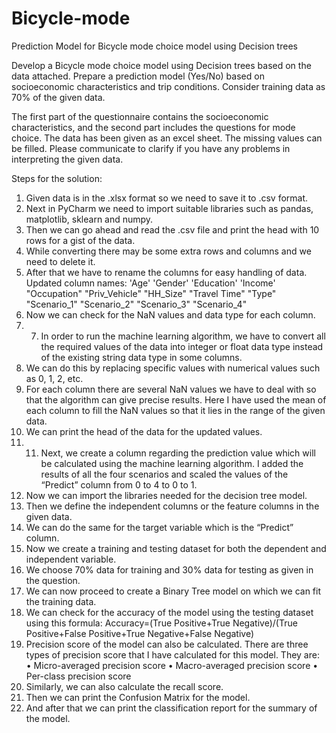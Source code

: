 # Bicycle-mode
Prediction Model for Bicycle mode choice model using Decision trees

Develop a Bicycle mode choice model using Decision trees based on the data attached. Prepare a prediction model (Yes/No) based on socioeconomic characteristics and trip conditions. Consider training data as 70% of the given data.

The first part of the questionnaire contains the socioeconomic characteristics, and the second part includes the questions for mode choice. The data has been given as an excel sheet. The missing values can be filled. Please communicate to clarify if you have any problems in interpreting the given data.

Steps for the solution:
1.	Given data is in the .xlsx format so we need to save it to .csv format.
2.	Next in PyCharm we need to import suitable libraries such as pandas, matplotlib, sklearn and numpy.
3.	Then we can go ahead and read the .csv file and print the head with 10 rows for a gist of the data.
4.	While converting there may be some extra rows and columns and we need to delete it.
5.	After that we have to rename the columns for easy handling of data. Updated column names:
		'Age'
		'Gender'
		'Education'
		 'Income'
		"Occupation"
		"Priv_Vehicle"
		"HH_Size"
		"Travel Time"
			"Type"
		"Scenario_1"
		"Scenario_2"
		"Scenario_3"
		"Scenario_4"
6.	Now we can check for the NaN values and data type for each column.
7.	7.	In order to run the machine learning algorithm, we have to convert all the required values of the data into integer or float data type instead of the existing string data type in some columns.
8.	We can do this by replacing specific values with numerical values such as 0, 1, 2, etc.
9.	For each column there are several NaN values we have to deal with so that the algorithm can give precise results. Here I have used the mean of each column to fill the NaN values so that it lies in the range of the given data.
10.	We can print the head of the data for the updated values.
11.	11.	Next, we create a column regarding the prediction value which will be calculated using the machine learning algorithm. I added the results of all the four scenarios and scaled the values of the “Predict” column from 0 to 4 to 0 to 1.
12.	Now we can import the libraries needed for the decision tree model.
13.	Then we define the independent columns or the feature columns in the given data.
14.	We can do the same for the target variable which is the “Predict” column.
15.	Now we create a training and testing dataset for both the dependent and independent variable.
16.	We choose 70% data for training and 30% data for testing as given in the question.
17.	We can now proceed to create a Binary Tree model on which we can fit the training data.
18.	We can check for the accuracy of the model using the testing dataset using this formula:
		Accuracy=(True Positive+True Negative)/(True Positive+False Positive+True Negative+False Negative)
19.	Precision score of the model can also be calculated. There are three types of precision score that I have calculated for this model. They are:
		•	Micro-averaged precision score
		•	Macro-averaged precision score
		•	Per-class precision score
20.	Similarly, we can also calculate the recall score.
21.	Then we can print the Confusion Matrix for the model.
22.	And after that we can print the classification report for the summary of the model.
